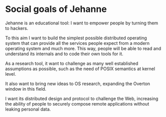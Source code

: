 # Social goals of Jehanne

Jehanne is an educational tool: I want to empower people by 
turning them to hackers.

To this aim I want to build the simplest possible distributed
operating system that can provide all the services people expect
from a modern operating system and much more. This way, people
will be able to read and understand its internals and to code
their own tools for it.

As a research tool, it want to challenge as many well established
assumptions as possible, such as the need of POSIX semantics at
kernel level.

It also want to bring new ideas to OS research, expanding the
Overton window in this field.

I want its distributed design and protocol to challenge the Web,
increasing the ability of people to securely compose remote
applications without leaking personal data.
